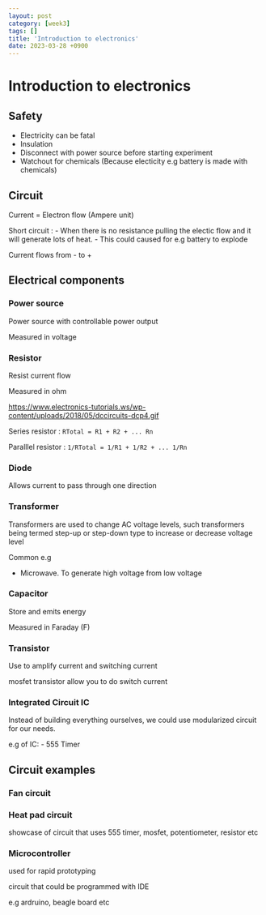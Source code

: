 ```yaml
---
layout: post
category: [week3]
tags: []
title: 'Introduction to electronics'
date: 2023-03-28 +0900
---
```


# Introduction to electronics

## Safety

- Electricity can be fatal
- Insulation
- Disconnect with power source before starting experiment
- Watchout for chemicals (Because electicity e.g battery is made with chemicals)


## Circuit

Current = Electron flow (Ampere unit)

Short circuit :
	- When there is no resistance pulling the electic flow and it will generate lots of heat.
	- This could caused for e.g battery to explode

Current flows from - to +

## Electrical components

### Power source

Power source with controllable power output

Measured in voltage

### Resistor

Resist current flow

Measured in ohm

https://www.electronics-tutorials.ws/wp-content/uploads/2018/05/dccircuits-dcp4.gif

Series resistor : `RTotal = R1 + R2 + ... Rn`

Paralllel resistor : `1/RTotal = 1/R1 + 1/R2 + ... 1/Rn`


### Diode

Allows current to pass through one direction


### Transformer

Transformers are used to change AC voltage levels, such transformers being termed step-up or step-down type to increase or decrease voltage level

Common e.g
- Microwave. To generate high voltage from low voltage

### Capacitor

Store and emits energy

Measured in Faraday (F)

### Transistor

Use to amplify current and switching current

mosfet transistor allow you to do switch current

### Integrated Circuit IC

Instead of building everything ourselves, we could use modularized circuit for our needs.

e.g of IC:
	- 555 Timer

## Circuit examples

###  Fan circuit


### Heat pad circuit

showcase of circuit that uses 555 timer, mosfet, potentiometer, resistor etc

### Microcontroller

used for rapid prototyping

circuit that could be programmed with IDE

e.g ardruino, beagle board etc


